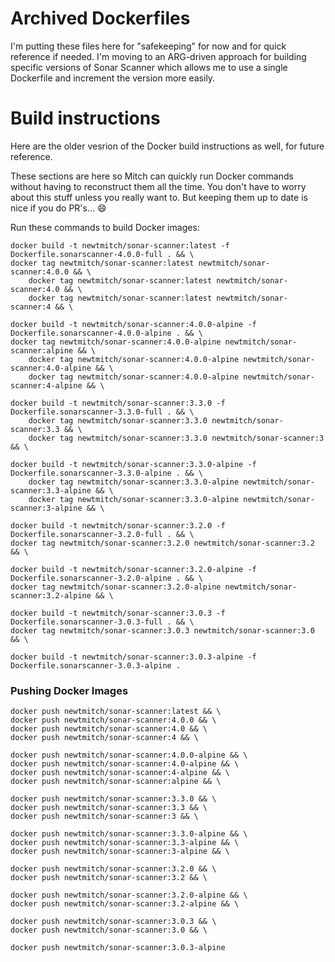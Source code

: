 # Archived Dockerfiles

I'm putting these files here for "safekeeping" for now and for quick reference if needed. I'm moving to an ARG-driven approach for building specific versions of Sonar Scanner which allows me to use a single Dockerfile and increment the version more easily.

# Build instructions

Here are the older vesrion of the Docker build instructions as well, for future reference.

These sections are here so Mitch can quickly run Docker commands without having to reconstruct them all the time. You don't have to worry about this stuff unless you really want to. But keeping them up to date is nice if you do PR's... :smile:

Run these commands to build Docker images:

```
docker build -t newtmitch/sonar-scanner:latest -f Dockerfile.sonarscanner-4.0.0-full . && \
docker tag newtmitch/sonar-scanner:latest newtmitch/sonar-scanner:4.0.0 && \
    docker tag newtmitch/sonar-scanner:latest newtmitch/sonar-scanner:4.0 && \
    docker tag newtmitch/sonar-scanner:latest newtmitch/sonar-scanner:4 && \

docker build -t newtmitch/sonar-scanner:4.0.0-alpine -f Dockerfile.sonarscanner-4.0.0-alpine . && \
docker tag newtmitch/sonar-scanner:4.0.0-alpine newtmitch/sonar-scanner:alpine && \
    docker tag newtmitch/sonar-scanner:4.0.0-alpine newtmitch/sonar-scanner:4.0-alpine && \
    docker tag newtmitch/sonar-scanner:4.0.0-alpine newtmitch/sonar-scanner:4-alpine && \

docker build -t newtmitch/sonar-scanner:3.3.0 -f Dockerfile.sonarscanner-3.3.0-full . && \
    docker tag newtmitch/sonar-scanner:3.3.0 newtmitch/sonar-scanner:3.3 && \
    docker tag newtmitch/sonar-scanner:3.3.0 newtmitch/sonar-scanner:3 && \

docker build -t newtmitch/sonar-scanner:3.3.0-alpine -f Dockerfile.sonarscanner-3.3.0-alpine . && \
    docker tag newtmitch/sonar-scanner:3.3.0-alpine newtmitch/sonar-scanner:3.3-alpine && \
    docker tag newtmitch/sonar-scanner:3.3.0-alpine newtmitch/sonar-scanner:3-alpine && \

docker build -t newtmitch/sonar-scanner:3.2.0 -f Dockerfile.sonarscanner-3.2.0-full . && \
docker tag newtmitch/sonar-scanner:3.2.0 newtmitch/sonar-scanner:3.2 && \

docker build -t newtmitch/sonar-scanner:3.2.0-alpine -f Dockerfile.sonarscanner-3.2.0-alpine . && \
docker tag newtmitch/sonar-scanner:3.2.0-alpine newtmitch/sonar-scanner:3.2-alpine && \

docker build -t newtmitch/sonar-scanner:3.0.3 -f Dockerfile.sonarscanner-3.0.3-full . && \
docker tag newtmitch/sonar-scanner:3.0.3 newtmitch/sonar-scanner:3.0 && \

docker build -t newtmitch/sonar-scanner:3.0.3-alpine -f Dockerfile.sonarscanner-3.0.3-alpine .
```

### Pushing Docker Images

```
docker push newtmitch/sonar-scanner:latest && \
docker push newtmitch/sonar-scanner:4.0.0 && \
docker push newtmitch/sonar-scanner:4.0 && \
docker push newtmitch/sonar-scanner:4 && \

docker push newtmitch/sonar-scanner:4.0.0-alpine && \
docker push newtmitch/sonar-scanner:4.0-alpine && \
docker push newtmitch/sonar-scanner:4-alpine && \
docker push newtmitch/sonar-scanner:alpine && \

docker push newtmitch/sonar-scanner:3.3.0 && \
docker push newtmitch/sonar-scanner:3.3 && \
docker push newtmitch/sonar-scanner:3 && \

docker push newtmitch/sonar-scanner:3.3.0-alpine && \
docker push newtmitch/sonar-scanner:3.3-alpine && \
docker push newtmitch/sonar-scanner:3-alpine && \

docker push newtmitch/sonar-scanner:3.2.0 && \
docker push newtmitch/sonar-scanner:3.2 && \

docker push newtmitch/sonar-scanner:3.2.0-alpine && \
docker push newtmitch/sonar-scanner:3.2-alpine && \

docker push newtmitch/sonar-scanner:3.0.3 && \
docker push newtmitch/sonar-scanner:3.0 && \

docker push newtmitch/sonar-scanner:3.0.3-alpine
```